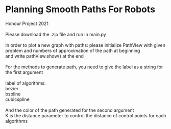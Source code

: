 # Planning Smooth Paths For Robots

Honour Project 2021
\
\
Please download the .zip file and run in main.py
\
\
In order to plot a new graph with paths: 
  please initialize PathView with given problem and numbers of approximation of the path at beginning\
  and write pathView.show() at the end\
  \
  For the methods to generate path, you need to give the label as a string for the first argument\
  \
    label of algorithms:\
      bezier\
      bspline\
      cubicspline\
      \
  And the color of the path generated for the second argument\
  K is the distance parameter to control the distance of control points for each algorithms
